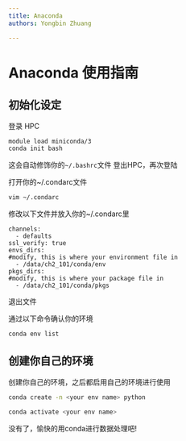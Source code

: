 ```yaml
---
title: Anaconda
authors: Yongbin Zhuang

---
```


# Anaconda 使用指南

## 初始化设定
登录 HPC

```bash
module load miniconda/3
conda init bash
```
这会自动修饰你的`~/.bashrc`文件
登出HPC，再次登陆


打开你的~/.condarc文件

```bash
vim ~/.condarc
```

修改以下文件并放入你的~/.condarc里

```
channels:
  - defaults
ssl_verify: true
envs_dirs:
#modify, this is where your environment file in
  - /data/ch2_101/conda/env
pkgs_dirs:
#modify, this is where your package file in
  - /data/ch2_101/conda/pkgs
```

退出文件

通过以下命令确认你的环境
```bash
conda env list
```

## 创建你自己的环境

创建你自己的环境，之后都启用自己的环境进行使用

```bash
conda create -n <your env name> python

conda activate <your env name>
```

没有了，愉快的用conda进行数据处理吧!
